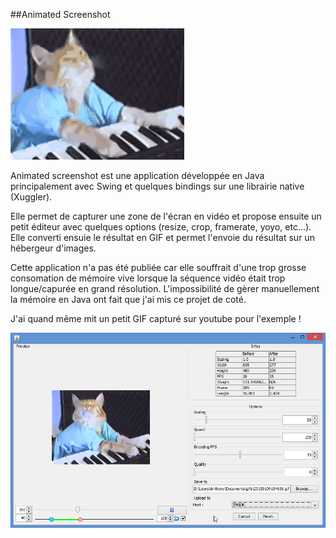 ##Animated Screenshot

![main_image](/public/images/keyboard_cat.gif)

Animated screenshot est une application développée en Java principalement avec Swing et quelques bindings sur une librairie native (Xuggler).

Elle permet de capturer une zone de l'écran en vidéo et propose ensuite un petit éditeur avec quelques options (resize, crop, framerate, yoyo, etc...). Elle converti ensuie le résultat en GIF et permet l'envoie du résultat sur un hébergeur d'images.

Cette application n'a pas été publiée car elle souffrait d'une trop grosse consomation de mémoire vive lorsque la séquence vidéo était trop longue/capurée en grand résolution. L'impossibilité de gèrer manuellement la mémoire en Java ont fait que j'ai mis ce projet de coté.

J'ai quand même mit un petit GIF capturé sur youtube pour l'exemple !

![ui](/public/images/animated_shot.png)